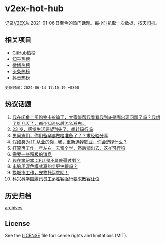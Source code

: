 # v2ex-hot-hub

 记录[V2EX](https://www.v2ex.com/)从 2021-01-06 日至今的热门话题。每小时抓取一次数据，按天[归档](archives)。
 
 ## 相关项目

- [GitHub热榜](https://github.com/lonnyzhang423/github-hot-hub)
- [知乎热榜](https://github.com/lonnyzhang423/zhihu-hot-hub)
- [微博热榜](https://github.com/lonnyzhang423/weibo-hot-hub)
- [头条热榜](https://github.com/lonnyzhang423/toutiao-hot-hub)
- [抖音热榜](https://github.com/lonnyzhang423/douyin-hot-hub)


 `更新时间：2024-06-14 17:10:19 +0800`

## 热议话题

1. [我在闲鱼上买购物卡被骗了，大家能帮我看看我到底是哪出现问题了吗？我想了好几天了，都不知道以后怎么避免。](https://www.v2ex.com/t/1049430)
1. [23 岁，感觉生活要望到头了，想转码行吗](https://www.v2ex.com/t/1049378)
1. [男同志们，你们备孕都做啥准备了？？求经验分享](https://www.v2ex.com/t/1049458)
1. [假如身为 IT 从业的你，我，重新选择职业，你会选择什么？](https://www.v2ex.com/t/1049434)
1. [打算再工作一年左右，去留个学，然后润出去，这样可行吗](https://www.v2ex.com/t/1049501)
1. [需要一些积极的消息](https://www.v2ex.com/t/1049328)
1. [现在笔记本 CPU 是不是普遍过剩？](https://www.v2ex.com/t/1049342)
1. [电脑用深色模式真的会更护眼吗？](https://www.v2ex.com/t/1049401)
1. [换城市工作，宠物托运求助！](https://www.v2ex.com/t/1049456)
1. [科兴科学园腾讯员工必胜客强行要求散客让位](https://www.v2ex.com/t/1049533)

## 历史归档

[archives](archives)

## License

See the [LICENSE](LICENSE) file for license rights and limitations (MIT).
